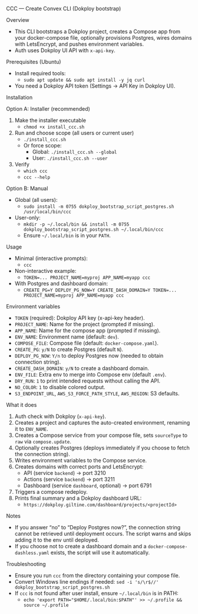 CCC — Create Convex CLI (Dokploy bootstrap)

Overview
- This CLI bootstraps a Dokploy project, creates a Compose app from your docker-compose file, optionally provisions Postgres, wires domains with LetsEncrypt, and pushes environment variables.
- Auth uses Dokploy UI API with `x-api-key`.

Prerequisites (Ubuntu)
- Install required tools:
  - `sudo apt update && sudo apt install -y jq curl`
- You need a Dokploy API token (Settings → API Key in Dokploy UI).

Installation

Option A: Installer (recommended)
1) Make the installer executable
   - `chmod +x install_ccc.sh`
2) Run and choose scope (all users or current user)
   - `./install_ccc.sh`
   - Or force scope:
     - Global: `./install_ccc.sh --global`
     - User:   `./install_ccc.sh --user`
3) Verify
   - `which ccc`
   - `ccc --help`

Option B: Manual
- Global (all users):
  - `sudo install -m 0755 dokploy_bootstrap_script_postgres.sh /usr/local/bin/ccc`
- User-only:
  - `mkdir -p ~/.local/bin && install -m 0755 dokploy_bootstrap_script_postgres.sh ~/.local/bin/ccc`
  - Ensure `~/.local/bin` is in your `PATH`.

Usage
- Minimal (interactive prompts):
  - `ccc`
- Non-interactive example:
  - `TOKEN=... PROJECT_NAME=myproj APP_NAME=myapp ccc`
- With Postgres and dashboard domain:
  - `CREATE_PG=Y DEPLOY_PG_NOW=Y CREATE_DASH_DOMAIN=Y TOKEN=... PROJECT_NAME=myproj APP_NAME=myapp ccc`

Environment variables
- `TOKEN` (required): Dokploy API key (x-api-key header).
- `PROJECT_NAME`: Name for the project (prompted if missing).
- `APP_NAME`: Name for the compose app (prompted if missing).
- `ENV_NAME`: Environment name (default: `dev`).
- `COMPOSE_FILE`: Compose file (default: `docker-compose.yaml`).
- `CREATE_PG`: `y/N` to create Postgres (default `N`).
- `DEPLOY_PG_NOW`: `Y/n` to deploy Postgres now (needed to obtain connection string).
- `CREATE_DASH_DOMAIN`: `y/N` to create a dashboard domain.
- `ENV_FILE`: Extra env to merge into Compose env (default `.env`).
- `DRY_RUN`: `1` to print intended requests without calling the API.
- `NO_COLOR`: `1` to disable colored output.
- `S3_ENDPOINT_URL`, `AWS_S3_FORCE_PATH_STYLE`, `AWS_REGION`: S3 defaults.

What it does
1) Auth check with Dokploy (`x-api-key`).
2) Creates a project and captures the auto-created environment, renaming it to `ENV_NAME`.
3) Creates a Compose service from your compose file, sets `sourceType` to `raw` via `compose.update`.
4) Optionally creates Postgres (deploys immediately if you choose to fetch the connection string).
5) Writes environment variables to the Compose service.
6) Creates domains with correct ports and LetsEncrypt:
   - API (service `backend`) → port 3210
   - Actions (service `backend`) → port 3211
   - Dashboard (service `dashboard`, optional) → port 6791
7) Triggers a compose redeploy.
8) Prints final summary and a Dokploy dashboard URL:
   - `https://dokploy.giltine.com/dashboard/projects/<projectId>`

Notes
- If you answer “no” to “Deploy Postgres now?”, the connection string cannot be retrieved until deployment occurs. The script warns and skips adding it to the env until deployed.
- If you choose not to create a dashboard domain and a `docker-compose-dashless.yaml` exists, the script will use it automatically.

Troubleshooting
- Ensure you run `ccc` from the directory containing your compose file.
- Convert Windows line endings if needed: `sed -i 's/\r$//' dokploy_bootstrap_script_postgres.sh`
- If `ccc` is not found after user install, ensure `~/.local/bin` is in PATH:
  - `echo 'export PATH="$HOME/.local/bin:$PATH"' >> ~/.profile && source ~/.profile`

